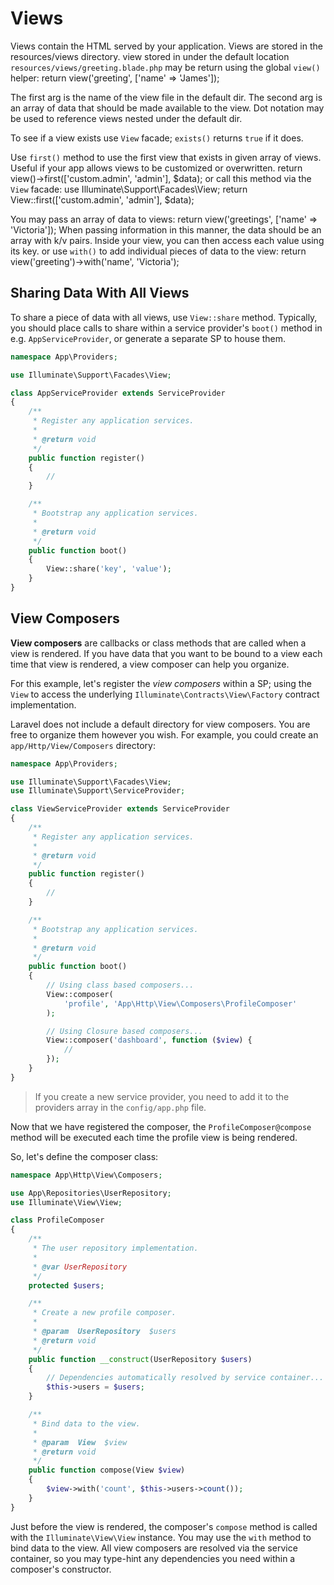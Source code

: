 # Views

Views contain the HTML served by your application.
Views are stored in the resources/views directory.
view stored in under the default location `resources/views/greeting.blade.php`
may be return using the global `view()` helper:
    return view('greeting', ['name' => 'James']);

The first arg is the name of the view file in the default dir.
The second arg is an array of data that should be made available to the view.
Dot notation may be used to reference views nested under the default dir.

To see if a view exists use `View` facade; `exists()` returns `true` if it does.

Use `first()` method to use the first view that exists in given array of views.
Useful if your app allows views to be customized or overwritten.
    return view()->first(['custom.admin', 'admin'], $data);
or call this method via the `View` facade:
    use Illuminate\Support\Facades\View;
    return View::first(['custom.admin', 'admin'], $data);

You may pass an array of data to views:
    return view('greetings', ['name' => 'Victoria']);
When passing information in this manner, the data should be an array with k/v
pairs. Inside your view, you can then access each value using its key.
or use `with()` to add individual pieces of data to the view:
    return view('greeting')->with('name', 'Victoria');


## Sharing Data With All Views

To share a piece of data with all views, use `View::share` method.
Typically, you should place calls to share within a service provider's `boot()`
method in e.g. `AppServiceProvider`, or generate a separate SP to house them.

```php
namespace App\Providers;

use Illuminate\Support\Facades\View;

class AppServiceProvider extends ServiceProvider
{
    /**
     * Register any application services.
     *
     * @return void
     */
    public function register()
    {
        //
    }

    /**
     * Bootstrap any application services.
     *
     * @return void
     */
    public function boot()
    {
        View::share('key', 'value');
    }
}
```


## View Composers

**View composers** are callbacks or class methods that are called when a view is
rendered. If you have data that you want to be bound to a view each time that
view is rendered, a view composer can help you organize.

For this example, let's register the *view composers* within a SP; using the
`View` to access the underlying `Illuminate\Contracts\View\Factory` contract
implementation.

Laravel does not include a default directory for view composers.
You are free to organize them however you wish.
For example, you could create an `app/Http/View/Composers` directory:

```php
namespace App\Providers;

use Illuminate\Support\Facades\View;
use Illuminate\Support\ServiceProvider;

class ViewServiceProvider extends ServiceProvider
{
    /**
     * Register any application services.
     *
     * @return void
     */
    public function register()
    {
        //
    }

    /**
     * Bootstrap any application services.
     *
     * @return void
     */
    public function boot()
    {
        // Using class based composers...
        View::composer(
            'profile', 'App\Http\View\Composers\ProfileComposer'
        );

        // Using Closure based composers...
        View::composer('dashboard', function ($view) {
            //
        });
    }
}
```

> If you create a new service provider, you need to add it to the providers
> array in the `config/app.php` file.

Now that we have registered the composer, the `ProfileComposer@compose` method 
will be executed each time the profile view is being rendered.

So, let's define the composer class:

```php
namespace App\Http\View\Composers;

use App\Repositories\UserRepository;
use Illuminate\View\View;

class ProfileComposer
{
    /**
     * The user repository implementation.
     *
     * @var UserRepository
     */
    protected $users;

    /**
     * Create a new profile composer.
     *
     * @param  UserRepository  $users
     * @return void
     */
    public function __construct(UserRepository $users)
    {
        // Dependencies automatically resolved by service container...
        $this->users = $users;
    }

    /**
     * Bind data to the view.
     *
     * @param  View  $view
     * @return void
     */
    public function compose(View $view)
    {
        $view->with('count', $this->users->count());
    }
}
```

Just before the view is rendered, the composer's `compose` method is called with 
the `Illuminate\View\View` instance. You may use the `with` method to bind 
data to the view. All view composers are resolved via the service container, so 
you may type-hint any dependencies you need within a composer's constructor.

